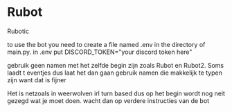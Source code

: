 # Rubot
Rubotic

to use the bot you need to create a file named .env in the directory of main.py.
in .env put DISCORD_TOKEN="your discord token here"

gebruik geen namen met het zelfde begin zijn zoals Rubot en Rubot2. Soms laadt t eventjes dus laat het dan gaan
gebruik namen die makkelijk te typen zijn want dat is fijner

Het is netzoals in weerwolven irl turn based dus op het begin wordt nog neit gezegd wat je moet doen.
wacht dan op verdere instructies van de bot
